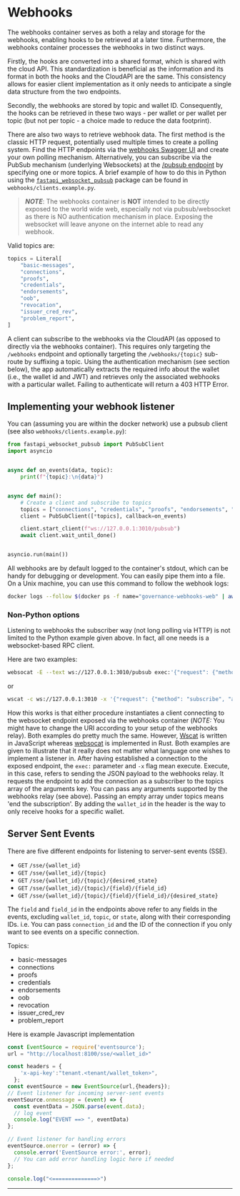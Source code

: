 # Webhooks

The webhooks container serves as both a relay and storage for the webhooks, enabling hooks to be retrieved at a later time. Furthermore, the webhooks container processes the webhooks in two distinct ways.

Firstly, the hooks are converted into a shared format, which is shared with the cloud API. This standardization is beneficial as the information and its format in both the hooks and the CloudAPI are the same. This consistency allows for easier client implementation as it only needs to anticipate a single data structure from the two endpoints.

Secondly, the webhooks are stored by topic and wallet ID. Consequently, the hooks can be retrieved in these two ways - per wallet or per wallet per topic (but not per topic - a choice made to reduce the data footprint).

There are also two ways to retrieve webhook data. The first method is the classic HTTP request, potentially used multiple times to create a polling system. Find the HTTP endpoints via the [webhooks Swagger UI](http://localhost:3010/docs) and create your own polling mechanism. Alternatively, you can subscribe via the PubSub mechanism (underlying Websockets) at the [/pubsub endpoint](http://localhost:3010/pubsub) by specifying one or more topics. A brief example of how to do this in Python using the [`fastapi_websocket_pubsub`](https://github.com/permitio/fastapi_websocket_pubsub) package can be found in `webhooks/clients.example.py`.

>**_NOTE_**: The webhooks container is **NOT** intended to be directly exposed to the world wide web, especially not via pubsub/websocket as there is NO authentication mechanism in place. Exposing the websocket will leave anyone on the internet able to read any webhook.

Valid topics are:

```python
topics = Literal[
    "basic-messages",
    "connections",
    "proofs",
    "credentials",
    "endorsements",
    "oob",
    "revocation",
    "issuer_cred_rev",
    "problem_report",
]
```

A client can subscribe to the webhooks via the CloudAPI (as opposed to directly via the webhooks container). This requires only targeting the `/webhooks` endpoint and optionally targeting the `/webhooks/{topic}` sub-route by suffixing a topic. Using the authentication mechanism (see section below), the app automatically extracts the required info about the wallet (i.e., the wallet id and JWT) and retrieves only the associated webhooks with a particular wallet. Failing to authenticate will return a 403 HTTP Error.

## Implementing your webhook listener

You can (assuming you are within the docker network) use a pubsub client (see also `webhooks/clients.example.py`):

```python
from fastapi_websocket_pubsub import PubSubClient
import asyncio


async def on_events(data, topic):
    print(f"{topic}:\n{data}")


async def main():
    # Create a client and subscribe to topics
    topics = ["connections", "credentials", "proofs", "endorsements", "basic-messages"]
    client = PubSubClient([*topics], callback=on_events)

    client.start_client(f"ws://127.0.0.1:3010/pubsub")
    await client.wait_until_done()


asyncio.run(main())
```

All webhooks are by default logged to the container's stdout, which can be handy for debugging or development. You can easily pipe them into a file. On a Unix machine, you can use this command to follow the webhook logs:

```bash
docker logs --follow $(docker ps -f name="governance-webhooks-web" | awk 'FNR == 2 {print $1}')
```

### Non-Python options

Listening to webhooks the subscriber way (not long polling via HTTP) is not limited to the Python example given above. In fact, all one needs is a websocket-based RPC client.

Here are two examples:

```bash
websocat -E --text ws://127.0.0.1:3010/pubsub exec:'{"request": {"method": "subscribe", "arguments": {"topics": ["proofs", "endorsements", "oob", "out_of_band", "connections", "basic-messages", "credentials"]}}}'
```

or

```bash
wscat -c ws://127.0.0.1:3010 -x '{"request": {"method": "subscribe", "arguments": {"topics": ["proofs", "endorsements", "oob", "out_of_band", "connections", "basic-messages", "credentials"]}}}' -w 99999
```

How this works is that either procedure instantiates a client connecting to the websocket endpoint exposed via the webhooks container (_NOTE:_ You might have to change the URI according to your setup of the webhooks relay). Both examples do pretty much the same. However, [Wscat](https://github.com/websockets/wscat) is written in JavaScript whereas [websocat](https://github.com/vi/websocat) is implemented in Rust. Both examples are given to illustrate that it really does not matter what language one wishes to implement a listener in. After having established a connection to the exposed endpoint, the `exec:` parameter and `-x` flag mean execute. Execute, in this case, refers to sending the JSON payload to the webhooks relay. It requests the endpoint to add the connection as a subscriber to the topics array of the arguments key. You can pass any arguments supported by the webhooks relay (see above). Passing an empty array under topics means 'end the subscription'. By adding the `wallet_id` in the header is the way to only receive hooks for a specific wallet.

## Server Sent Events

There are five different endpoints for listening to server-sent events (SSE).

- `GET` `/sse/{wallet_id}`
- `GET` `/sse/{wallet_id}/{topic}`
- `GET` `/sse/{wallet_id}/{topic}/{desired_state}`
- `GET` `/sse/{wallet_id}/{topic}/{field}/{field_id}`
- `GET` `/sse/{wallet_id}/{topic}/{field}/{field_id}/{desired_state}`

The `field` and `field_id` in the endpoints above refer to any fields in the events, excluding `wallet_id`, `topic`, or `state`, along with their corresponding IDs. i.e. You can pass `connection_id` and the ID of the connection if you only want to see events on a specific connection.

Topics:

- basic-messages
- connections
- proofs
- credentials
- endorsements
- oob
- revocation
- issuer_cred_rev
- problem_report

Here is example Javascript implementation

```js
const EventSource = require('eventsource');
url = "http://localhost:8100/sse/<wallet_id>"

const headers = {
    'x-api-key':"tenant.<tenant/wallet_token>",
  };
const eventSource = new EventSource(url,{headers});
// Event listener for incoming server-sent events
eventSource.onmessage = (event) => {
  const eventData = JSON.parse(event.data);
  // log event
  console.log("EVENT ==> ", eventData)
};

// Event listener for handling errors
eventSource.onerror = (error) => {
  console.error('EventSource error:', error);
  // You can add error handling logic here if needed
};

console.log("<==============>")
```

***
